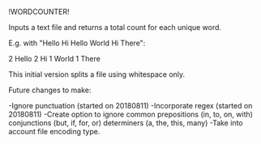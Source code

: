 !WORDCOUNTER!

Inputs a text file and returns a total count for each unique word.

E.g. with "Hello Hi Hello World Hi There":

2 Hello
2 Hi
1 World
1 There

This initial version splits a file using whitespace only.

Future changes to make:

-Ignore punctuation (started on 20180811)
-Incorporate regex  (started on 20180811)
-Create option to ignore common prepositions (in, to, on, with)
                                conjunctions (but, if, for, or)
                                determiners  (a, the, this, many)
-Take into account file encoding type.
